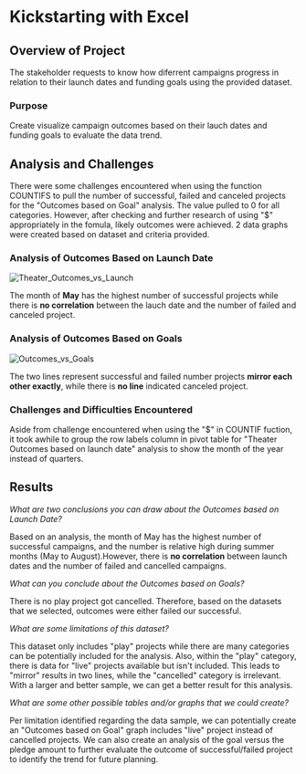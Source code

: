 # Kickstarting with Excel

## Overview of Project

The stakeholder requests to know how diferrent campaigns progress in relation to their launch dates and funding goals using the provided dataset.

### Purpose

Create visualize campaign outcomes based on their lauch dates and funding goals to evaluate the data trend.

## Analysis and Challenges

There were some challenges encountered when using the function COUNTIFS to pull the number of successful, failed and canceled projects for the "Outcomes based on Goal" analysis. The value pulled to 0 for all categories. However, after checking and further research of using "$" appropriately in the fomula, likely outcomes were achieved. 2 data graphs were created based on dataset and criteria provided.

### Analysis of Outcomes Based on Launch Date

![Theater_Outcomes_vs_Launch](https://user-images.githubusercontent.com/114631804/202930512-4d50a76a-e35e-465d-94bf-38186ce9b851.png)

The month of **May** has the highest number of successful projects while there is **no correlation** between the lauch date and the number of failed and canceled project.

### Analysis of Outcomes Based on Goals

![Outcomes_vs_Goals](https://user-images.githubusercontent.com/114631804/202930574-ff671334-d6b7-4224-af64-54a38e9d5a22.png)

The two lines represent successful and failed number projects **mirror each other exactly**, while there is **no line** indicated canceled project.

### Challenges and Difficulties Encountered

Aside from challenge encountered when using the "$" in COUNTIF fuction, it took awhile to group the row labels column in pivot table for "Theater Outcomes based on launch date" analysis to show the month of the year instead of quarters.

## Results

*What are two conclusions you can draw about the Outcomes based on Launch Date?*

Based on an analysis, the month of May has the highest number of successful campaigns, and the number is relative high during summer months (May to August).However, there is **no correlation** between launch dates and the number of failed and cancelled campaigns.

*What can you conclude about the Outcomes based on Goals?*

There is no play project got cancelled. Therefore, based on the datasets that we selected, outcomes were either failed our successful.

*What are some limitations of this dataset?* 

This dataset only includes "play" projects while there are many categories can be potentially included for the analysis. Also, within the "play" category, there is data for "live" projects available but isn't included. This leads to "mirror" results in two lines, while the "cancelled" category is irrelevant. With a larger and better sample, we can get a better result for this analysis.

*What are some other possible tables and/or graphs that we could create?* 

Per limitation identified regarding the data sample, we can potentially create an "Outcomes based on Goal" graph includes "live" project instead of cancelled projects. We can also create an analysis of the goal versus the pledge amount to further evaluate the outcome of successful/failed project to identify the trend for future planning.
